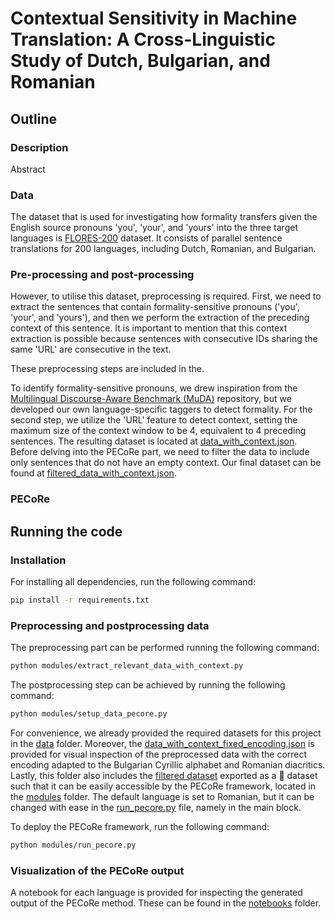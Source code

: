 # Contextual Sensitivity in Machine Translation: A Cross-Linguistic Study of Dutch, Bulgarian, and Romanian

## Outline

### Description

Abstract

### Data

The dataset that is used for investigating how formality transfers given the English source pronouns 'you', 'your', and 'yours' into the three target languages is [FLORES-200](https://huggingface.co/datasets/facebook/flores) dataset. It consists of parallel sentence translations for 200 languages, including Dutch, Romanian, and Bulgarian. 

### Pre-processing and post-processing 

However, to utilise this dataset, preprocessing is required. First, we need to extract the sentences that contain formality-sensitive pronouns ('you', 'your', and 'yours'), and then we perform the extraction of the preceding context of this sentence. It is important to mention that this context extraction is possible because sentences with consecutive IDs sharing the same 'URL' are consecutive in the text. 

These preprocessing steps are included in the. 

To identify formality-sensitive pronouns, we drew inspiration from the [Multilingual Discourse-Aware Benchmark (MuDA)](https://github.com/CoderPat/MuDA) repository, but we developed our own language-specific taggers to detect formality. For the second step, we utilize the 'URL' feature to detect context, setting the maximum size of the context window to be 4, equivalent to 4 preceding sentences. The resulting dataset is located at [data_with_context.json](data/data_with_context.json). Before delving into the PECoRe part, we need to filter the data to include only sentences that do not have an empty context. Our final dataset can be found at [filtered_data_with_context.json](data/filtered_data_with_context.json).

### PECoRe 



## Running the code

### Installation

For installing all dependencies, run the following command:
```bash
pip install -r requirements.txt
```
### Preprocessing and postprocessing data 

The preprocessing part can be performed running the following command:
```bash
python modules/extract_relevant_data_with_context.py
```

The postprocessing step can be achieved by running the following command:
```bash
python modules/setup_data_pecore.py
```

For convenience, we already provided the required datasets for this project in the [data](data) folder. Moreover, the [data_with_context_fixed_encoding.json](data/data_with_context_fixed_encoding.json) is provided for visual inspection of the preprocessed data with the correct encoding adapted to the Bulgarian Cyrillic alphabet and Romanian diacritics. Lastly, this folder also includes the [filtered dataset](data/filtered_data_with_context) exported as a 🤗 dataset such that it can be easily accessible by the PECoRe framework, located in the [modules](modules) folder. The default language is set to Romanian, but it can be changed with ease in the [run_pecore.py](modules/run_pecore.py) file, namely in the main block.

To deploy the PECoRe framework, run the following command: 
```bash
python modules/run_pecore.py
```

### Visualization of the PECoRe output
A notebook for each language is provided for inspecting the generated output of the PECoRe method. These can be found in the [notebooks](notebooks) folder.